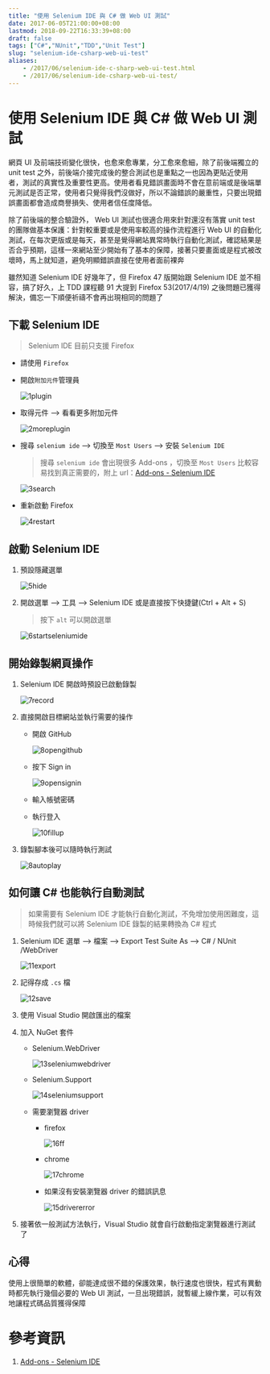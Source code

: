```yaml
---
title: "使用 Selenium IDE 與 C# 做 Web UI 測試"
date: 2017-06-05T21:00:00+08:00
lastmod: 2018-09-22T16:33:39+08:00
draft: false
tags: ["C#","NUnit","TDD","Unit Test"]
slug: "selenium-ide-csharp-web-ui-test"
aliases:
    - /2017/06/selenium-ide-c-sharp-web-ui-test.html
    - /2017/06/selenium-ide-csharp-web-ui-test/
---
```

# 使用 Selenium IDE 與 C# 做 Web UI 測試
網頁 UI 及前端技術變化很快，也愈來愈專業，分工愈來愈細，除了前後端獨立的 unit test 之外，前後端介接完成後的整合測試也是重點之一也因為更貼近使用者，測試的真實性及重要性更高。使用者看見錯誤畫面時不會在意前端或是後端單元測試是否正常，使用者只覺得我們沒做好，所以不論錯誤的嚴重性，只要出現錯誤畫面都會造成商譽損失、使用者信任度降低。

除了前後端的整合驗證外， Web UI 測試也很適合用來針對還沒有落實 unit test 的團隊做基本保護：針對較重要或是使用率較高的操作流程進行 Web UI 的自動化測試，在每次更版或是每天，甚至是覺得網站異常時執行自動化測試，確認結果是否合乎預期，這樣一來網站至少開始有了基本的保障，接著只要畫面或是程式被改壞時，馬上就知道，避免明顯錯誤直接在使用者面前裸奔

雖然知道 Selenium IDE 好幾年了，但 Firefox 47 版開始跟 Selenium IDE 並不相容，搞了好久，上 TDD 課程聽 91 大提到 Firefox 53(2017/4/19) 之後問題已獲得解決，備忘一下順便祈禱不會再出現相同的問題了

## 下載 Selenium IDE

> Selenium IDE 目前只支援 Firefox

*   請使用 `Firefox`

*   開啟`附加元件`管理員

    ![1plugin](https://cloud.githubusercontent.com/assets/3851540/26777306/4df08b3a-4a0f-11e7-93f1-904b29b0a811.png)

*   取得元件 --> 看看更多附加元件

    ![2moreplugin](https://cloud.githubusercontent.com/assets/3851540/26777307/4df13396-4a0f-11e7-87db-1a64ebf7b99b.png)

*   搜尋 `selenium ide` --> 切換至 `Most Users` --> 安裝 `Selenium IDE`

    > 搜尋 `selenium ide` 會出現很多 Add-ons ，切換至 `Most Users` 比較容易找到真正需要的，附上 url：[Add-ons - Selenium IDE](https://addons.mozilla.org/en-US/firefox/addon/selenium-ide/)

    ![3search](https://cloud.githubusercontent.com/assets/3851540/26777308/4df33b28-4a0f-11e7-9a68-3cf908b4aae2.png)

*   重新啟動 Firefox

    ![4restart](https://cloud.githubusercontent.com/assets/3851540/26777309/4df36800-4a0f-11e7-8a05-960022eca402.png)

## 啟動 Selenium IDE

1.  預設隱藏選單

    ![5hide](https://cloud.githubusercontent.com/assets/3851540/26777310/4df5bf56-4a0f-11e7-8339-285408871f4f.png)

2.  開啟選單 --> 工具 --> Selenium IDE 或是直接按下快捷鍵(Ctrl + Alt + S)

    > 按下 `alt` 可以開啟選單

    ![6startseleniumide](https://cloud.githubusercontent.com/assets/3851540/26777311/4e078f2e-4a0f-11e7-8c48-13fe2359939c.png)

## 開始錄製網頁操作

1.  Selenium IDE 開啟時預設已啟動錄製

    ![7record](https://cloud.githubusercontent.com/assets/3851540/26777312/4e14f01a-4a0f-11e7-8411-ab07e484e4ff.png)

2.  直接開啟目標網站並執行需要的操作
    *   開啟 GitHub
        
        ![8opengithub](https://cloud.githubusercontent.com/assets/3851540/26777313/4e198ecc-4a0f-11e7-857b-746bbed5dccf.png)

    *   按下 Sign in

        ![9opensignin](https://cloud.githubusercontent.com/assets/3851540/26777315/4e1b5536-4a0f-11e7-9651-f4222fdc3dfc.png)

    *   輸入帳號密碼
    *   執行登入

        ![10fillup](https://cloud.githubusercontent.com/assets/3851540/26777316/4e1c1778-4a0f-11e7-90b2-1c3e7fb1621f.png)

3.  錄製腳本後可以隨時執行測試

    ![8autoplay](https://cloud.githubusercontent.com/assets/3851540/26777314/4e19d62a-4a0f-11e7-82e4-3082fcd525b3.gif)

## 如何讓 C# 也能執行自動測試

> 如果需要有 Selenium IDE 才能執行自動化測試，不免增加使用困難度，這時候我們就可以將 Selenium IDE 錄製的結果轉換為 C# 程式

1.  Selenium IDE 選單 --> 檔案 --> Export Test Suite As --> C# / NUnit /WebDriver

    ![11export](https://cloud.githubusercontent.com/assets/3851540/26777317/4e30f85a-4a0f-11e7-8773-22a10438eebc.png)

2.  記得存成 `.cs` 檔

    ![12save](https://cloud.githubusercontent.com/assets/3851540/26777300/4dc86fce-4a0f-11e7-8df9-13abc4e37ff5.png)

3.  使用 Visual Studio 開啟匯出的檔案
4.  加入 NuGet 套件

    *   Selenium.WebDriver

        ![13seleniumwebdriver](https://cloud.githubusercontent.com/assets/3851540/26777302/4dcee3e0-4a0f-11e7-99aa-2ff4816eb053.png)

    *   Selenium.Support

        ![14seleniumsupport](https://cloud.githubusercontent.com/assets/3851540/26777303/4dcfb14e-4a0f-11e7-81d5-763128dcf0db.png)

    *   需要瀏覽器 driver
        *   firefox
            
            ![16ff](https://cloud.githubusercontent.com/assets/3851540/26777304/4dd0af72-4a0f-11e7-8760-6b97eaff686c.png)

        *   chrome

            ![17chrome](https://cloud.githubusercontent.com/assets/3851540/26777305/4ddc813a-4a0f-11e7-8a13-8f4add2ceeae.png)

        *   如果沒有安裝瀏覽器 driver 的錯誤訊息

            ![15drivererror](https://cloud.githubusercontent.com/assets/3851540/26777301/4dcdca64-4a0f-11e7-9526-e33c85fd6d26.png)

5.  接著依一般測試方法執行，Visual Studio 就會自行啟動指定瀏覽器進行測試了


## 心得

使用上很簡單的軟體，卻能達成很不錯的保護效果，執行速度也很快，程式有異動時都先執行幾個必要的 Web UI 測試，一旦出現錯誤，就暫緩上線作業，可以有效地讓程式碼品質獲得保障

# 參考資訊

1.  [Add-ons - Selenium IDE](https://addons.mozilla.org/en-US/firefox/addon/selenium-ide/)
